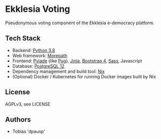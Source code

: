 # Ekklesia Voting

Pseudonymous voting component of the Ekklesia e-democracy platform.

## Tech Stack

* Backend: [Python 3.8](https://www.python.org)
* Web framework: [Morepath](http://morepath.readthedocs.org )
* Frontend:
  [Pyjade](https://github.com/syrusakbary/pyjade) (like [Pug](https://pugjs.org)),
  [Jinja](https://jinja.palletsprojects.com),
  [Bootstrap 4](https://getbootstrap.com),
  [Sass](https://sass-lang.com),
  Javascript
* Database: [PostgreSQL 12](https://www.postgresql.com)
* Dependency management and build tool: [Nix](https://nixos.org/nix)
* (Optional) Docker / Kubernetes for running Docker images built by Nix

## License

AGPLv3, see LICENSE

## Authors

* Tobias 'dpausp'

